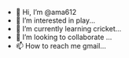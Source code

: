 - 👋 Hi, I’m @ama612
- 👀 I’m interested in play...
- 🌱 I’m currently learning cricket...
- 💞️ I’m looking to collaborate ...
- 📫 How to reach me gmail...

<!---
ama612/ama612 is a ✨ special ✨ repository because its `README.md` (this file) appears on your GitHub profile.
You can click the Preview link to take a look at your changes.
--->
